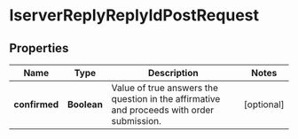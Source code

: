 

# IserverReplyReplyIdPostRequest


## Properties

| Name | Type | Description | Notes |
|------------ | ------------- | ------------- | -------------|
|**confirmed** | **Boolean** | Value of true answers the question in the affirmative and proceeds with order submission. |  [optional] |



